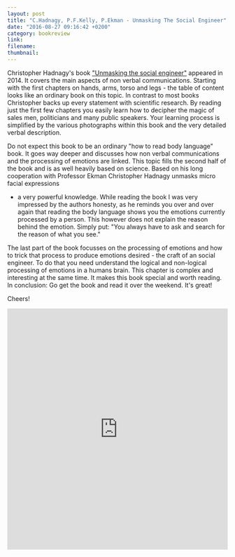 ```yaml
---
layout: post
title: "C.Hadnagy, P.F.Kelly, P.Ekman - Unmasking The Social Engineer"
date: "2016-08-27 09:16:42 +0200"
category: bookreview 
link:
filename:
thumbnail:
---
```

Christopher Hadnagy's book ["Unmasking the social engineer"](https://www.amazon.com/Unmasking-Social-Engineer-Element-Security/dp/B00I41PX5E/ref=sr_1_1?s=books&ie=UTF8&qid=1472281993&sr=1-1&keywords=unmasking+the+social+engineer#nav-subnav) appeared in 2014.
It covers the main aspects of non verbal communications. Starting with the
first chapters on hands, arms, torso and legs - the table of content
looks like an ordinary book on this topic. In contrast to most books
Christopher backs up every statement with scientific research. By reading
just the first few chapters you easily learn how to decipher the magic
of sales men, politicians and many public speakers. Your learning process
is simplified by the various photographs within this book and the very
detailed verbal description.


Do not expect this book to be an ordinary "how to read body language" book. 
It goes way deeper and discusses how non verbal communications and the 
processing of emotions are linked. This topic fills the second half of the
book and is as well heavily based on science. Based on his long cooperation
with Professor Ekman Christopher Hadnagy unmasks micro facial expressions
- a very powerful knowledge. While reading the book I was very impressed
by the authors honesty, as he reminds you over and over again that reading
the body language shows you the emotions currently processed by a person. 
This however does not explain the reason behind the emotion. Simply put:
"You always have to ask and search for the reason of what you see."


The last part of the book focusses on the processing of emotions and how
to trick that process to produce emotions desired - the craft of an social
engineer. To do that you need understand the logical and non-logical 
processing of emotions in a humans brain. This chapter is complex and
interesting at the same time. It makes this book special and worth reading.
In conclusion: Go get the book and read it over the weekend. It's great!

Cheers!


<iframe type="text/html" width="100%" height="550" frameborder="0" allowfullscreen style="max-width:100%" src="https://lesen.amazon.de/kp/card?asin=B00I41PX5E&asin=B00I41PX5E&preview=inline&linkCode=kpe&ref_=cm_sw_r_kb_dp_q2tWxbCSPCF30" ></iframe>



